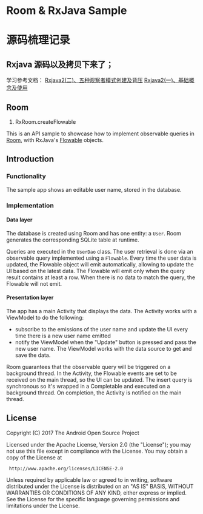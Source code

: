 Room & RxJava Sample
=====================

# 源码梳理记录

## Rxjava 源码以及拷贝下来了；

学习参考文档：
[Rxjava2(二)、五种观察者模式创建及背压](https://juejin.cn/post/6844904034839560206)
[Rxjava2(一)、基础概念及使用](https://juejin.cn/post/6844904032625000462)

## Room


1. RxRoom.createFlowable

This is an API sample to showcase how to implement observable queries in
[Room](https://developer.android.com/topic/libraries/architecture/room.html), with RxJava's
[Flowable](http://reactivex.io/RxJava/2.x/javadoc/io/reactivex/Flowable.html) objects.

Introduction
-------------

### Functionality
The sample app shows an editable user name, stored in the database.

### Implementation

#### Data layer

The database is created using Room and has one entity: a `User`. Room generates the corresponding SQLite table at
runtime.

Queries are executed in the `UserDao` class. The user retrieval is done via an observable query implemented using a
`Flowable`. Every time the user data is updated, the Flowable object will emit automatically, allowing to update the UI
based on the latest data. The Flowable will emit only when the query result contains at least a row. When there is no
data to match the query, the Flowable will not emit.

#### Presentation layer

The app has a main Activity that displays the data.
The Activity works with a ViewModel to do the following:
* subscribe to the emissions of the user name and update the UI every time there is a new user name emitted
* notify the ViewModel when the "Update" button is pressed and pass the new user name.
The ViewModel works with the data source to get and save the data.

Room guarantees that the observable query will be triggered on a background thread. In the Activity, the Flowable events
are set to be received on the main thread, so the UI can be updated. The insert query is synchronous so it's wrapped in
a Completable and executed on a background thread. On completion, the Activity is notified on the main thread.

License
--------

Copyright (C) 2017 The Android Open Source Project

Licensed under the Apache License, Version 2.0 (the "License");
you may not use this file except in compliance with the License.
You may obtain a copy of the License at

     http://www.apache.org/licenses/LICENSE-2.0

Unless required by applicable law or agreed to in writing, software
distributed under the License is distributed on an "AS IS" BASIS,
WITHOUT WARRANTIES OR CONDITIONS OF ANY KIND, either express or implied.
See the License for the specific language governing permissions and
limitations under the License.
